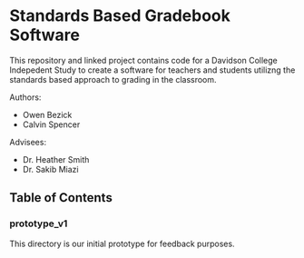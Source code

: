 # Standards Based Gradebook Software
This repository and linked project contains code for a Davidson College Indepedent Study to create a software for teachers and students utilizng the standards based approach to grading in the classroom. 

Authors: 
* Owen Bezick 
* Calvin Spencer

Advisees: 
* Dr. Heather Smith 
* Dr. Sakib Miazi

## Table of Contents
### prototype_v1
This directory is our initial prototype for feedback purposes.
